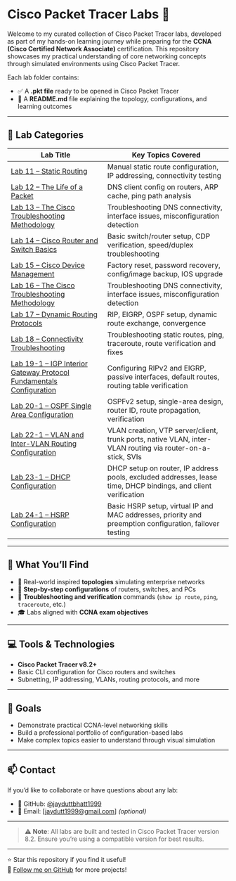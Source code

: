 # Cisco Packet Tracer Labs 🚀

Welcome to my curated collection of Cisco Packet Tracer labs, developed as part of my hands-on learning journey while preparing for the **CCNA (Cisco Certified Network Associate)** certification. This repository showcases my practical understanding of core networking concepts through simulated environments using Cisco Packet Tracer.

Each lab folder contains:
- ✅ A **.pkt file** ready to be opened in Cisco Packet Tracer
- 📘 A **README.md** file explaining the topology, configurations, and learning outcomes

---

## 📂 Lab Categories

| Lab Title                       | Key Topics Covered                                 |
|--------------------------------|----------------------------------------------------|
| [Lab 11 – Static Routing](./Lab11-Static-Routing) | Manual static route configuration, IP addressing, connectivity testing |
| [Lab 12 – The Life of a Packet](./Lab12-Life-of-a-Packet) | DNS client config on routers, ARP cache, ping path analysis |
| [Lab 13 – The Cisco Troubleshooting Methodology](./Lab13-Cisco-Troubleshooting) | Troubleshooting DNS connectivity, interface issues, misconfiguration detection |
| [Lab 14 – Cisco Router and Switch Basics](./Lab14-Router-Switch-Basics) | Basic switch/router setup, CDP verification, speed/duplex troubleshooting |
| [Lab 15 – Cisco Device Management](./Lab15-Cisco-Device-Management) | Factory reset, password recovery, config/image backup, IOS upgrade |
| [Lab 16 – The Cisco Troubleshooting Methodology](./Lab16-Cisco-Troubleshooting) | Troubleshooting DNS connectivity, interface issues, misconfiguration detection |
| [Lab 17 – Dynamic Routing Protocols](./Lab17-Dynamic-Routing-Protocols) | RIP, EIGRP, OSPF setup, dynamic route exchange, convergence |
| [Lab 18 – Connectivity Troubleshooting](./Lab18-Connectivity-Troubleshooting) | Troubleshooting static routes, ping, traceroute, route verification and fixes |
| [Lab 19-1 – IGP Interior Gateway Protocol Fundamentals Configuration](./Lab19-IGP-Configuration) | Configuring RIPv2 and EIGRP, passive interfaces, default routes, routing table verification |
| [Lab 20-1 – OSPF Single Area Configuration](./lab-20-1-ospfv2) | OSPFv2 setup, single-area design, router ID, route propagation, verification |
| [Lab 22-1 – VLAN and Inter-VLAN Routing Configuration](./Lab22-VLAN-InterVLAN-Routing) | VLAN creation, VTP server/client, trunk ports, native VLAN, inter-VLAN routing via router-on-a-stick, SVIs |
| [Lab 23-1 – DHCP Configuration](./Lab23-1-DHCP-Configuration) | DHCP setup on router, IP address pools, excluded addresses, lease time, DHCP bindings, and client verification |
| [Lab 24-1 – HSRP Configuration](./Lab24-1-HSRP-Configuration) | Basic HSRP setup, virtual IP and MAC addresses, priority and preemption configuration, failover testing |





---

## 🧠 What You’ll Find

- 🔧 Real-world inspired **topologies** simulating enterprise networks
- 🧾 **Step-by-step configurations** of routers, switches, and PCs
- 🧪 **Troubleshooting and verification** commands (`show ip route`, `ping`, `traceroute`, etc.)
- 🎓 Labs aligned with **CCNA exam objectives**

---

## 💻 Tools & Technologies

- **Cisco Packet Tracer v8.2+**
- Basic CLI configuration for Cisco routers and switches
- Subnetting, IP addressing, VLANs, routing protocols, and more

---

## 🎯 Goals

- Demonstrate practical CCNA-level networking skills
- Build a professional portfolio of configuration-based labs
- Make complex topics easier to understand through visual simulation

---

## 📫 Contact

If you’d like to collaborate or have questions about any lab:
- 🔗 GitHub: [@jayduttbhatt1999](https://github.com/jayduttbhatt1999)
- 📧 Email: [jaydutt1999@gmail.com] *(optional)*

---

> ⚠️ **Note**: All labs are built and tested in Cisco Packet Tracer version 8.2. Ensure you’re using a compatible version for best results.

---

⭐️ Star this repository if you find it useful!  
🎯 [Follow me on GitHub](https://github.com/jayduttbhatt1999) for more projects!

